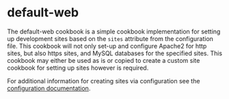 default-web
===========

The default-web cookbook is a simple cookbook implementation for setting up
development sites based on the `sites` attribute from the configuration file.
This cookbook will not only set-up and configure Apache2 for http sites, but
also https sites, and MySQL databases for the specified sites.
This cookbook may either be used as is or copied to create a custom site
cookbook for setting up sites however is required.

For additional information for creating sites via configuration see the
[configuration documentation](../../../documentation/configuration.md#sites).

